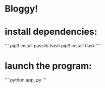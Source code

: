 # Bloggy!

# install dependencies:
''' pip3 install passlib.hash
    pip3 install flask '''

# launch the program:
''' python app..py '''
